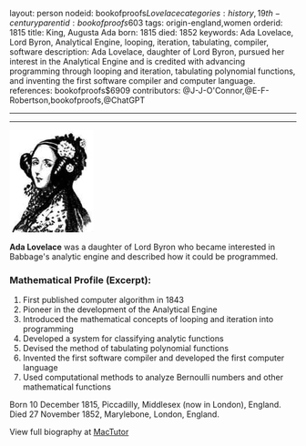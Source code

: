 layout: person
nodeid: bookofproofs$Lovelace
categories: history,19th-century
parentid: bookofproofs$603
tags: origin-england,women
orderid: 1815
title: King, Augusta Ada
born: 1815
died: 1852
keywords: Ada Lovelace, Lord Byron, Analytical Engine, looping, iteration, tabulating, compiler, software
description: Ada Lovelace, daughter of Lord Byron, pursued her interest in the Analytical Engine and is credited with advancing programming through looping and iteration, tabulating polynomial functions, and inventing the first software compiler and computer language.
references: bookofproofs$6909
contributors: @J-J-O'Connor,@E-F-Robertson,bookofproofs,@ChatGPT

---



---

![Lovelace.jpg](https://github.com/bookofproofs/bookofproofs.github.io/blob/main/_sources/_assets/images/portraits/Lovelace.jpg?raw=true)

**Ada Lovelace** was a daughter of Lord Byron who became interested in Babbage's analytic engine and described how it could be programmed.

### Mathematical Profile (Excerpt):
1. First published computer algorithm in 1843
2. Pioneer in the development of the Analytical Engine
3. Introduced the mathematical concepts of looping and iteration into programming
4. Developed a system for classifying analytic functions
5. Devised the method of tabulating polynomial functions
6. Invented the first software compiler and developed the first computer language
7. Used computational methods to analyze Bernoulli numbers and other mathematical functions

Born 10 December 1815, Piccadilly, Middlesex (now in London), England. Died 27 November 1852, Marylebone, London, England.

View full biography at [MacTutor](https://mathshistory.st-andrews.ac.uk/Biographies/Lovelace/)
